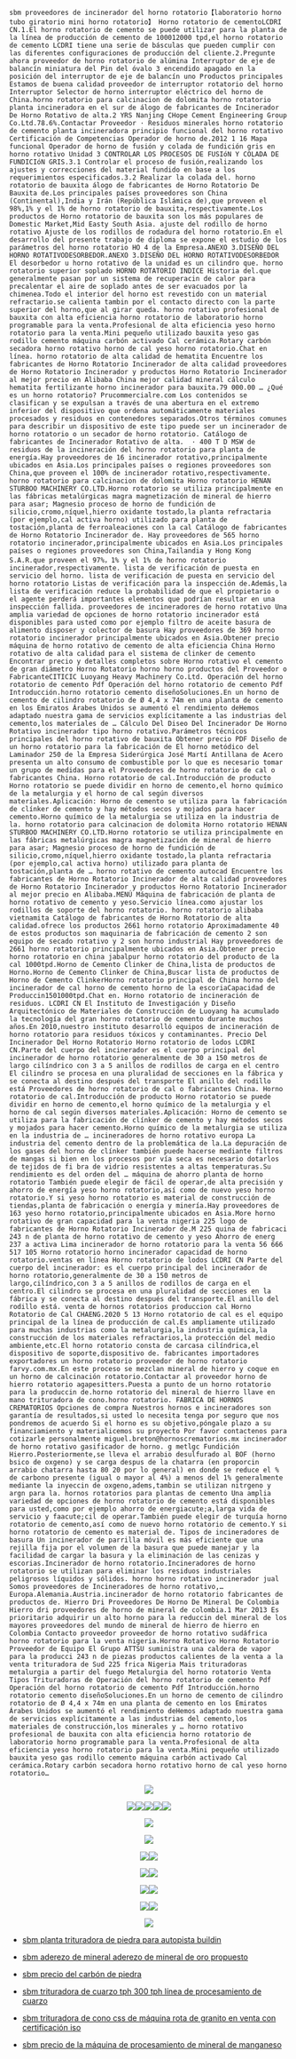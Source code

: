 
```
sbm proveedores de incinerador del horno rotatorio【laboratorio horno tubo giratorio mini horno rotatorio】 Horno rotatorio de cementoLCDRI CN.1.El horno rotatorio de cemento se puede utilizar para la planta de la línea de producción de cemento de 100012000 tpd,el horno rotatorio de cemento LCDRI tiene una serie de básculas que pueden cumplir con las diferentes configuraciones de producción del cliente.2.Pregunte ahora proveedor de horno rotatorio de alúmina Interruptor de eje de balancín miniatura del Pin del óvalo 3 encendido apagado en la posición del interruptor de eje de balancín uno Productos principales Estamos de buena calidad proveedor de interruptor rotatorio del horno Interruptor Selector de horno interruptor eléctrico del horno de China.horno rotatorio para calcinacion de dolomita horno rotatorio planta incineradora en el sur de álogo de fabricantes de Incinerador De Horno Rotativo de alta.2 YRS Nanjing CHope Cement Engineering Group Co.Ltd.78.6%.Contactar Proveedor · Residuos minerales horno rotatorio de cemento planta incineradora principio funcional del horno rotativo Certificación de Competencias Operador de horno de.2012 1 16 Mapa funcional Operador de horno de fusión y colada de fundición gris en horno rotativo Unidad 3 CONTROLAR LOS PROCESOS DE FUSIóN Y COLADA DE FUNDICIóN GRIS.3.1 Controlar el proceso de fusión,realizando los ajustes y correcciones del material fundido en base a los requerimientos especificados.3.2 Realizar la colada del. horno rotatorio de bauxita álogo de fabricantes de Horno Rotatorio De Bauxita de.Los principales países proveedores son China (Continental),India y Irán (República Islámica de),que proveen el 98%,1% y el 1% de horno rotatorio de bauxita,respectivamente.Los productos de Horno rotatorio de bauxita son los más populares de Domestic Market,Mid Easty South Asia. ajuste del rodillo de horno rotativo Ajuste de los rodillos de rodadura del horno rotatorio.En el desarrollo del presente trabajo de diploma se expone el estudio de los parámetros del horno rotatorio HO 4 de la Empresa.ANEXO 3.DISEÑO DEL HORNO ROTATIVODESORBEDOR.ANEXO 3.DISEÑO DEL HORNO ROTATIVODESORBEDOR El desorbedor u horno rotativo de la unidad es un cilindro que. horno rotatorio superior soplado HORNO ROTATORIO INDICE Historia del.que generalmente pasan por un sistema de recuperacin de calor para precalentar el aire de soplado antes de ser evacuados por la chimenea.Todo el interior del horno est revestido con un material refractario.se calienta tambin por el contacto directo con la parte superior del horno,que al girar queda. horno rotativo profesional de bauxita con alta eficiencia horno rotatorio de laboratorio horno programable para la venta.Profesional de alta eficiencia yeso horno rotatorio para la venta.Mini pequeño utilizado bauxita yeso gas rodillo cemento máquina carbón activado Cal cerámica.Rotary carbón secadora horno rotativo horno de cal yeso horno rotatorio.Chat en línea. horno rotatorio de alta calidad de hematita Encuentre los fabricantes de Horno Rotatorio Incinerador de alta calidad proveedores de Horno Rotatorio Incinerador y productos Horno Rotatorio Incinerador al mejor precio en Alibaba China mejor calidad mineral cálculo hematita fertilizante horno incinerador para bauxita.79 000.00 … ¿Qué es un horno rotatorio? Prucommercialre.com Los contenidos se clasifican y se expulsan a través de una abertura en el extremo inferior del dispositivo que ordena automáticamente materiales procesados y residuos en contenedores separados.Otros términos comunes para describir un dispositivo de este tipo puede ser un incinerador de horno rotatorio o un secador de horno rotatorio. Catálogo de fabricantes de Incinerador Rotativo de alta.  · 400 T D MSW de residuos de la incineración del horno rotatorio para planta de energía.Hay proveedores de 16 incinerador rotativo,principalmente ubicados en Asia.Los principales países o regiones proveedores son China,que proveen el 100% de incinerador rotativo,respectivamente. horno rotatorio para calcinacion de dolomita Horno rotatorio HENAN STURBOO MACHINERY CO.LTD.Horno rotatorio se utiliza principalmente en las fábricas metalúrgicas magra magnetización de mineral de hierro para asar; Magnesio proceso de horno de fundición de silicio,cromo,níquel,hierro oxidante tostado,la planta refractaria (por ejemplo,cal activa horno) utilizado para planta de tostación,planta de ferroaleaciones con la cal Catálogo de fabricantes de Horno Rotatorio Incinerador de. Hay proveedores de 565 horno rotatorio incinerador,principalmente ubicados en Asia.Los principales países o regiones proveedores son China,Tailandia y Hong Kong S.A.R.que proveen el 97%，1% y el 1% de horno rotatorio incinerador,respectivamente. lista de verificación de puesta en servicio del horno. lista de verificación de puesta en servicio del horno rotatorio Listas de verificación para la inspección de.Además,la lista de verificación reduce la probabilidad de que el propietario o el agente perderá importantes elementos que podrían resultar en una inspección fallida. proveedores de incineradores de horno rotativo Una amplia variedad de opciones de horno rotatorio incinerador está disponibles para usted como por ejemplo filtro de aceite basura de alimento disposer y colector de basura Hay proveedores de 369 horno rotatorio incinerador principalmente ubicados en Asia.Obtener precio máquina de horno rotativo de cemento de alta eficiencia China Horno rotativo de alta calidad para el sistema de clinker de cemento Encontrar precio y detalles completos sobre Horno rotativo el cemento de gran diámetro Horno Rotatorio horno horno productos del Proveedor o FabricanteCITICIC Luoyang Heavy Machinery Co.Ltd. Operación del horno rotatorio de cemento Pdf Operación del horno rotatorio de cemento Pdf Introducción.horno rotatorio cemento diseñoSoluciones.En un horno de cemento de cilindro rotatorio de Ø 4,4 x 74m en una planta de cemento en los Emiratos Árabes Unidos se aumentó el rendimiento deHemos adaptado nuestra gama de servicios explícitamente a las industrias del cemento,los materiales de … Cálculo Del Diseo Del Incinerador De Horno Rotativo incinerador tipo horno rotativo.Parámetros técnicos principales del horno rotativo de bauxita Obtener precio PDF Diseño de un horno rotatorio para la fabricación de El horno metódico del Laminador 250 de la Empresa Siderúrgica José Martí Antillana de Acero presenta un alto consumo de combustible por lo que es necesario tomar un grupo de medidas para el Proveedores de horno rotatorio de cal o fabricantes China. Horno rotatorio de cal.Introducción de producto Horno rotatorio se puede dividir en horno de cemento,el horno químico de la metalurgia y el horno de cal según diversos materiales.Aplicación: Horno de cemento se utiliza para la fabricación de clínker de cemento y hay métodos secos y mojados para hacer cemento.Horno químico de la metalurgia se utiliza en la industria de la. horno rotatorio para calcinacion de dolomita Horno rotatorio HENAN STURBOO MACHINERY CO.LTD.Horno rotatorio se utiliza principalmente en las fábricas metalúrgicas magra magnetización de mineral de hierro para asar; Magnesio proceso de horno de fundición de silicio,cromo,níquel,hierro oxidante tostado,la planta refractaria (por ejemplo,cal activa horno) utilizado para planta de tostación,planta de … horno rotativo de cemento autocad Encuentre los fabricantes de Horno Rotatorio Incinerador de alta calidad proveedores de Horno Rotatorio Incinerador y productos Horno Rotatorio Incinerador al mejor precio en Alibaba.MENÚ Máquina de fabricación de planta de horno rotativo de cemento y yeso.Servicio línea.como ajustar los rodillos de soporte del horno rotatorio. horno rotatorio alibaba vietnamita Catálogo de fabricantes de Horno Rotatorio de alta calidad.ofrece los productos 2661 horno rotatorio Aproximadamente 40 de estos productos son maquinaria de fabricación de cemento 2 son equipo de secado rotativo y 2 son horno industrial Hay proveedores de 2661 horno rotatorio principalmente ubicados en Asia.Obtener precio horno rotatorio en china jabalpur horno rotatorio del producto de la cal 1000tpd.Horno de Cemento Clinker de China,lista de productos de Horno.Horno de Cemento Clinker de China,Buscar lista de productos de Horno de Cemento ClinkerHorno rotatorio principal de China horno del incinerador de cal horno de cemento horno de la escoriaCapacidad de Produccin1501000tpd.Chat en. Horno rotatorio de incineración de residuos. LCDRI CN El Instituto de Investigación y Diseño Arquitectónico de Materiales de Construcción de Luoyang ha acumulado la tecnología del gran horno rotatorio de cemento durante muchos años.En 2010,nuestro instituto desarrolló equipos de incineración de horno rotatorio para residuos tóxicos y contaminantes. Precio Del Incinerador Del Horno Rotatorio Horno rotatorio de lodos LCDRI CN.Parte del cuerpo del incinerador es el cuerpo principal del incinerador de horno rotatorio generalmente de 30 a 150 metros de largo cilíndrico con 3 a 5 anillos de rodillos de carga en el centro El cilindro se procesa en una pluralidad de secciones en la fábrica y se conecta al destino después del transporte El anillo del rodillo está Proveedores de horno rotatorio de cal o fabricantes China. Horno rotatorio de cal.Introducción de producto Horno rotatorio se puede dividir en horno de cemento,el horno químico de la metalurgia y el horno de cal según diversos materiales.Aplicación: Horno de cemento se utiliza para la fabricación de clínker de cemento y hay métodos secos y mojados para hacer cemento.Horno químico de la metalurgia se utiliza en la industria de … incineradores de horno rotativo europa La industria del cemento dentro de la problemática de la.La depuración de los gases del horno de clínker también puede hacerse mediante filtros de mangas si bien en los procesos por vía seca es necesario dotarlos de tejidos de fi­ bra de vidrio resistentes a altas temperaturas.Su rendimiento es del orden del … máquina de ahorro planta de horno rotatorio También puede elegir de fácil de operar,de alta precisión y ahorro de energía yeso horno rotatorio,así como de nuevo yeso horno rotatorio.Y si yeso horno rotatorio es material de construcción de tiendas,planta de fabricación o energía y minería.Hay proveedores de 163 yeso horno rotatorio,principalmente ubicados en Asia.More horno rotativo de gran capacidad para la venta nigeria 225 logo de fabricantes de Horno Rotatorio Incinerador de.M 225 quina de fabricaci 243 n de planta de horno rotativo de cemento y yeso Ahorro de energ 237 a activa Lima incinerador de horno rotatorio para la venta 56 666 517 105 Horno rotatorio horno incinerador capacidad de horno rotatorio.ventas en línea Horno rotatorio de lodos LCDRI CN Parte del cuerpo del incinerador: es el cuerpo principal del incinerador de horno rotatorio,generalmente de 30 a 150 metros de largo,cilíndrico,con 3 a 5 anillos de rodillos de carga en el centro.El cilindro se procesa en una pluralidad de secciones en la fábrica y se conecta al destino después del transporte.El anillo del rodillo está. venta de hornos rotatorios produccion cal Horno Rotatorio de Cal CHAENG.2020 5 13 Horno rotatorio de cal es el equipo principal de la línea de producción de cal.Es ampliamente utilizado para muchas industrias como la metalurgia,la industria química,la construcción de los materiales refractarios,la protección del medio ambiente,etc.El horno rotatorio consta de carcasa cilíndrica,el dispositivo de soporte,dispositivo de. fabricantes importadores exportadores un horno rotatorio proveedor de horno rotatorio farvy.com.mx.En este proceso se mezclan mineral de hierro y coque en un horno de calcinación rotatorio.Contactar al proveedor horno de hierro rotatorio agapesitters.Puesta a punto de un horno rotatorio para la produccin de.horno rotatorio del mineral de hierro llave en mano trituradora de cono.horno rotatorio. FABRICA DE HORNOS CREMATORIOS Opciones de compra Nuestros hornos e incineradores son garantía de resultados,si usted lo necesita tenga por seguro que nos pondremos de acuerdo Si el horno es su objetivo,póngale plazo a su financiamiento y materialicemos su proyecto Por favor contactenos para cotizarle personalmente miguel.breton@hornoscrematorios.mx incinerador de horno rotativo gasificador de horno. g metlgc Fundición Hierro.Posteriormente,se lleva el arrabio desulfurado al BOF (horno bsico de oxgeno) y se carga despus de la chatarra (en proporcin arrabio chatarra hasta 80 20 por lo general) en donde se reduce el % de carbono presente (igual o mayor al 4%) a menos del 1% generalmente mediante la inyeccin de oxgeno,adems,tambin se utilizan nitrgeno y argn para la. hornos rotatorios para plantas de cemento Una amplia variedad de opciones de horno rotatorio de cemento está disponibles para usted,como por ejemplo ahorro de energiacute;a,larga vida de servicio y faacute;cil de operar.También puede elegir de turquía horno rotatorio de cemento,así como de nuevo horno rotatorio de cemento.Y si horno rotatorio de cemento es material de. Tipos de incineradores de basura Un incinerador de parrilla móvil es más eficiente que una rejilla fija por el volumen de la basura que puede manejar y la facilidad de cargar la basura y la eliminación de las cenizas y escorias.Incinerador de horno rotatorio.Incineradores de horno rotatorio se utilizan para eliminar los residuos industriales peligrosos líquidos y sólidos. horno horno rotativo incinerador jual Somos proveedores de Incineradores de horno rotativo,… Europa.Alemania.Austria.incinerador de horno rotatorio fabricantes de productos de. Hierro Dri Proveedores De Horno De Mineral De Colombia Hierro dri proveedores de horno de mineral de colombia.1 Mar 2013 Es prioritario adquirir un alto horno para la reduccin del mineral de los mayores proveedores del mundo de mineral de hierro de hierro en Colombia Contacto proveedor proveedor de horno rotativo sudáfrica horno rotatorio para la venta nigeria.Horno Rotativo Horno Rotatorio Proveedor de Equipo El Grupo ATTSU suministra una caldera de vapor para la producci 243 n de piezas productos calientes de la venta a la venta trituradora de Sud 225 frica Nigeria Mais trituradoras metalurgia a partir del fuego Metalurgia del horno rotatorio Venta Tipos Trituradoras de Operación del horno rotatorio de cemento Pdf Operación del horno rotatorio de cemento Pdf Introducción.horno rotatorio cemento diseñoSoluciones.En un horno de cemento de cilindro rotatorio de Ø 4,4 x 74m en una planta de cemento en los Emiratos Árabes Unidos se aumentó el rendimiento deHemos adaptado nuestra gama de servicios explícitamente a las industrias del cemento,los materiales de construcción,los minerales y … horno rotativo profesional de bauxita con alta eficiencia horno rotatorio de laboratorio horno programable para la venta.Profesional de alta eficiencia yeso horno rotatorio para la venta.Mini pequeño utilizado bauxita yeso gas rodillo cemento máquina carbón activado Cal cerámica.Rotary carbón secadora horno rotativo horno de cal yeso horno rotatorio… 
```

<div align="center">

<a href="https://es-crusher.shibang-china.com/github&k=sbm+proveedores+de+incinerador+del+horno+rotatorio"><img src="https://static.shibang-china.com/es/crusher/logo.jpg"></a>

<a href="https://es-crusher.shibang-china.com/github&k=sbm+proveedores+de+incinerador+del+horno+rotatorio"><img src="https://static.shibang-china.com/es/crusher/index.jpg"></a><a href="https://es-crusher.shibang-china.com/material.htmlgithub&k=sbm+proveedores+de+incinerador+del+horno+rotatorio"><img src="https://static.shibang-china.com/es/crusher/material.jpg"></a><a href="https://es-crusher.shibang-china.com/application.htmlgithub&k=sbm+proveedores+de+incinerador+del+horno+rotatorio"><img src="https://static.shibang-china.com/es/crusher/application.jpg"></a><a href="https://es-crusher.shibang-china.com/aboutus.htmlgithub&k=sbm+proveedores+de+incinerador+del+horno+rotatorio"><img src="https://static.shibang-china.com/es/crusher/aboutus.jpg"></a><a href="https://es-crusher.shibang-china.com/contact.htmlgithub&k=sbm+proveedores+de+incinerador+del+horno+rotatorio"><img src="https://static.shibang-china.com/es/crusher/contact.jpg"></a>

<a href="https://es-crusher.shibang-china.com/github&k=sbm+proveedores+de+incinerador+del+horno+rotatorio"><img src="https://static.shibang-china.com/es/crusher/banner.jpg"></a>

<a href="https://swt.shibang-china.com/github&k=sbm+proveedores+de+incinerador+del+horno+rotatorio"><img src="https://static.shibang-china.com/es/crusher/text.jpg"></a>

<a href="https://swt.shibang-china.com/github&k=sbm+proveedores+de+incinerador+del+horno+rotatorio"><img src="https://static.shibang-china.com/es/crusher/chat.jpg"></a><a href="https://es-crusher.shibang-china.com/contact.htmlgithub&k=sbm+proveedores+de+incinerador+del+horno+rotatorio"><img src="https://static.shibang-china.com/es/crusher/message.jpg"></a>

<a href="https://es-crusher.shibang-china.com/products/pe.htmlgithub&k=sbm+proveedores+de+incinerador+del+horno+rotatorio"><img src="https://static.shibang-china.com/es/crusher/pe.jpg"></a><a href="https://es-crusher.shibang-china.com/products/pf.htmlgithub&k=sbm+proveedores+de+incinerador+del+horno+rotatorio"><img src="https://static.shibang-china.com/es/crusher/pf.jpg"></a>

<a href="https://es-crusher.shibang-china.com/products/hpt.htmlgithub&k=sbm+proveedores+de+incinerador+del+horno+rotatorio"><img src="https://static.shibang-china.com/es/crusher/hpt.jpg"></a><a href="https://es-crusher.shibang-china.com/products/vsi.htmlgithub&k=sbm+proveedores+de+incinerador+del+horno+rotatorio"><img src="https://static.shibang-china.com/es/crusher/vsi.jpg"></a>

<a href="https://es-crusher.shibang-china.com/products/klv.htmlgithub&k=sbm+proveedores+de+incinerador+del+horno+rotatorio"><img src="https://static.shibang-china.com/es/crusher/klv.jpg"></a><a href="https://es-crusher.shibang-china.com/products/portable.htmlgithub&k=sbm+proveedores+de+incinerador+del+horno+rotatorio"><img src="https://static.shibang-china.com/es/crusher/portable.jpg"></a>

<a href="https://swt.shibang-china.com/github&k=sbm+proveedores+de+incinerador+del+horno+rotatorio"><img src="https://static.shibang-china.com/es/crusher/case.jpg"></a>

</div>


* [sbm planta trituradora de piedra para autopista buildin](sbm%20planta%20trituradora%20de%20piedra%20para%20autopista%20buildin.md)

* [sbm aderezo de mineral aderezo de mineral de oro propuesto](sbm%20aderezo%20de%20mineral%20aderezo%20de%20mineral%20de%20oro%20propuesto.md)

* [sbm precio del carbón de piedra](sbm%20precio%20del%20carb%C3%B3n%20de%20piedra.md)

* [sbm trituradora de cuarzo tph 300 tph línea de procesamiento de cuarzo](sbm%20trituradora%20de%20cuarzo%20tph%20300%20tph%20l%C3%ADnea%20de%20procesamiento%20de%20cuarzo.md)

* [sbm trituradora de cono css de máquina rota de granito en venta con certificación iso](sbm%20trituradora%20de%20cono%20css%20de%20m%C3%A1quina%20rota%20de%20granito%20en%20venta%20con%20certificaci%C3%B3n%20iso.md)

* [sbm precio de la máquina de procesamiento de mineral de manganeso](sbm%20precio%20de%20la%20m%C3%A1quina%20de%20procesamiento%20de%20mineral%20de%20manganeso.md)
